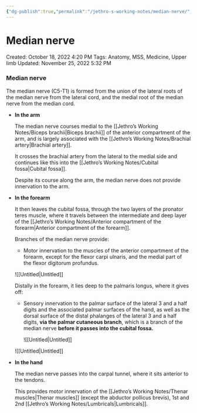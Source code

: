 ```yaml
---
{"dg-publish":true,"permalink":"/jethro-s-working-notes/median-nerve/","dgPassFrontmatter":true}
---
```



# Median nerve

Created: October 18, 2022 4:20 PM
Tags: Anatomy, MSS, Medicine, Upper limb
Updated: November 25, 2022 5:32 PM

### Median nerve

The median nerve (C5-T1) is formed from the union of the lateral roots of the median nerve from the lateral cord, and the medial root of the median nerve from the median cord.

- ********************In the arm********************
    
    The median nerve courses medial to the [[Jethro’s Working Notes/Biceps brachii\|Biceps brachii]] of the anterior compartment of the arm, and is largely associated with the [[Jethro’s Working Notes/Brachial artery\|Brachial artery]]. 
    
    It crosses the brachial artery from the lateral to the medial side and continues like this into the [[Jethro’s Working Notes/Cubital fossa\|Cubital fossa]].
    
    Despite its course along the arm, the median nerve does not provide innervation to the arm.
    
- ****************************In the forearm****************************
    
    It then leaves the cubital fossa, through the two layers of the pronator teres muscle, where it travels between the intermediate and deep layer of the [[Jethro’s Working Notes/Anterior compartment of the forearm\|Anterior compartment of the forearm]].
    
    Branches of the median nerve provide:
    
    - Motor innervation to the muscles of the anterior compartment of the forearm, except for the flexor carpi ulnaris, and the medial part of the flexor digitorum profundus.
    
    ![[Untitled\|Untitled]]
    
    Distally in the forearm, it lies deep to the palmaris longus, where it gives off:
    
    - Sensory innervation to the palmar surface of the lateral 3 and a half digits and the associated palmar surfaces of the hand, as well as the dorsal surface of the distal phalanges of the lateral 3 and a half digits, ************via the palmar cutaneous branch************, which is a branch of the median nerve ********************************************************************************before it passes into the cubital fossa.********************************************************************************
        
        ![[Untitled\|Untitled]]
        
    
    ![[Untitled\|Untitled]]
    
- **In the hand**
    
    The median nerve passes into the carpal tunnel, where it sits anterior to the tendons.
    
    This provides motor innervation of the [[Jethro’s Working Notes/Thenar muscles\|Thenar muscles]]  (except the abductor pollicus brevis), 1st and 2nd [[Jethro’s Working Notes/Lumbricals\|Lumbricals]].